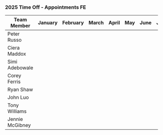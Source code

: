 ### 2025 Time Off - Appointments FE 

Team Member      | January | February | March | April | May | June |July |August | September | October | November | December
---------------- | --- | --- | --- | --- |--- | --- | --- | --- |--- | --- | --- | --- |
Peter Russo      |  |  |  |  |  |  |  |  |  |  |  |  |
Ciera Maddox     |  |  |  |  |  |  |  |  |  |  |  |  |
Simi Adebowale   |  |  |  |  |  |  |  |  |  |  |  |  |  
Corey Ferris     |  |  |  |  |  |  |  |  |  |  |  |  | 
Ryan Shaw        |  |  |  |  |  |  |  |  |  |  |  |  |  
John Luo         |  |  |  |  |  |  |  |  |  |  |  |  |  
Tony Williams    |  |  |  |  |  |  |  |  |  |  |  |  |  
Jennie McGibney  |  |  |  |  |  |  |  |  |  |  |  |  |  
